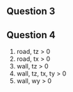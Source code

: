 ## Question 3


## Question 4

1. road, tz > 0
2. road, tx > 0
3. wall, tz > 0
4. wall, tz, tx, ty > 0
5. wall, wy > 0
